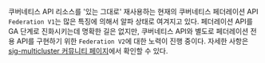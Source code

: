 쿠버네티스 API 리소스를 '있는 그대로' 재사용하는 현재의 쿠버네티스 페더레이션 API `Federation V1`는 많은 특징에 의해서 알파 상태로 여겨지고 있다. 페더레이션 API를 GA 단계로 진화시키는데 명확한 길은 없지만, 쿠버네티스 API와 별도로 페더레이션 전용 API를 구현하기 위한 `Federation V2`에 대한 노력이 진행 중이다. 자세한 사항은 [sig-multicluster 커뮤니티 페이지](https://github.com/kubernetes/community/tree/master/sig-multicluster)에서 확인할 수 있다.
